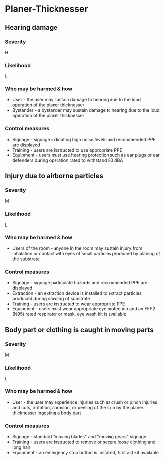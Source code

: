 # Planer-Thicknesser

## Hearing damage

### Severity

H

### Likelihood

L

### Who may be harmed & how

- User - the user may sustain damage to hearing due to the loud operation of the planer thicknesser
- Bystander - a bystander may sustain damage to hearing due to the loud operation of the planer thicknesser

### Control measures

- Signage - signage indicating high noise levels and recommended PPE are displayed
- Training - users are instructed to use appropriate PPE
- Equipment - users must use hearing protection such as ear plugs or ear defenders during operation rated to withstand 80 dBA

## Injury due to airborne particles

### Severity

M

### Likelihood

L

### Who may be harmed & how

- Users of the room - anyone in the room may sustain injury from inhalation or contact with eyes of small particles
  produced by planing of the substrate

### Control measures

- Signage - signage particulate hazards and recommended PPE are displayed
- Extraction - an extraction device is installed to extract particles produced during sanding of substrate
- Training - users are instructed to wear appropriate PPE
- Equipment - users must wear appropriate eye protection and an FFP2 (N95) rated respirator or mask, eye wash kit is available

## Body part or clothing is caught in moving parts

### Severity

M

### Likelihood

L

### Who may be harmed & how

- User - the user may experience injuries such as crush or pinch injuries and cuts, irritation, abrasion, or
  peeling of the skin by the planer thicknesser ingesting a body part

### Control measures

- Signage - standard "moving blades" and "moving gears" signage
- Training - users are instructed to remove or secure loose clothing and long hair
- Equipment - an emergency stop button is installed, first aid kit available
